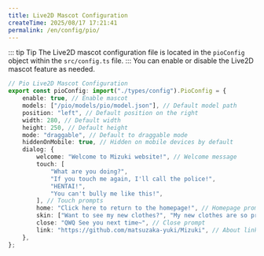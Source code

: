 ```yaml
---
title: Live2D Mascot Configuration
createTime: 2025/08/17 17:21:41
permalink: /en/config/pio/
---
```


::: tip Tip
The Live2D mascot configuration file is located in the `pioConfig` object within the `src/config.ts` file.
:::
You can enable or disable the Live2D mascot feature as needed.
```typescript
// Pio Live2D Mascot Configuration
export const pioConfig: import("./types/config").PioConfig = {
	enable: true, // Enable mascot
	models: ["/pio/models/pio/model.json"], // Default model path
	position: "left", // Default position on the right
	width: 280, // Default width
	height: 250, // Default height
	mode: "draggable", // Default to draggable mode
	hiddenOnMobile: true, // Hidden on mobile devices by default
	dialog: {
		welcome: "Welcome to Mizuki website!", // Welcome message
		touch: [
			"What are you doing?",
			"If you touch me again, I'll call the police!",
			"HENTAI!",
			"You can't bully me like this!",
		], // Touch prompts
		home: "Click here to return to the homepage!", // Homepage prompt
		skin: ["Want to see my new clothes?", "My new clothes are so pretty~"], // Change skin prompt
		close: "QWQ See you next time~", // Close prompt
		link: "https://github.com/matsuzaka-yuki/Mizuki", // About link
	},
};
```